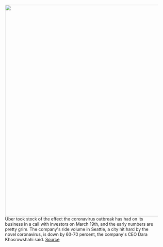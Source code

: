 <img src='https://cdn.vox-cdn.com/thumbor/grFOPoP63kOK5nzzP--0qZ3cqLE=/0x0:2040x1360/1200x800/filters:focal(857x517:1183x843)/cdn.vox-cdn.com/uploads/chorus_image/image/66525995/acastro_180927_1777_uber_0002.0.jpg' width='700px' /><br/>
Uber took stock of the effect the coronavirus outbreak has had on its business in a call with investors on March 19th, and the early numbers are pretty grim. The company's ride volume in Seattle, a city hit hard by the novel coronavirus, is down by 60-70 percent, the company's CEO Dara Khosrowshahi said.
<a href='https://www.theverge.com/2020/3/19/21186865/uber-rides-decline-coronavirus-seattle-sf-la-nyc'> Source <a/>